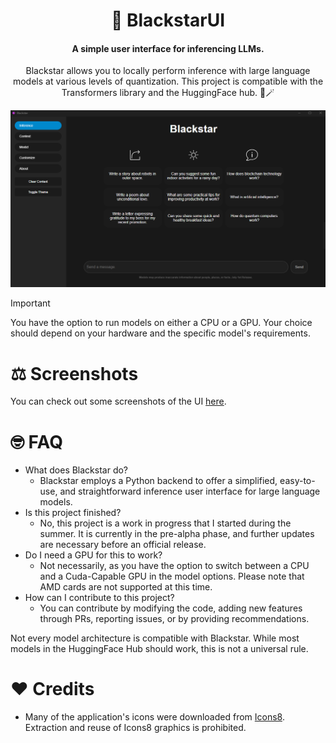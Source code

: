 <div align="center">

# 🌌 BlackstarUI 

#### A simple user interface for inferencing LLMs.

Blackstar allows you to locally perform inference with large language models at various levels of quantization.
This project is compatible with the Transformers library and the HuggingFace hub. 🤗🪄

![Screenshot](https://github.com/Celestinian/BlackstarUI/blob/main/screenshots/1.png?raw=true)

</div>

> [!IMPORTANT]
> You have the option to run models on either a CPU or a GPU. Your choice should depend on your hardware and the specific model's requirements.

# ⚖️ Screenshots 

You can check out some screenshots of the UI [here](COMPARISONS.MD).

# 🤓 FAQ 

- What does Blackstar do?
  - Blackstar employs a Python backend to offer a simplified, easy-to-use, and straightforward inference user interface for large language models.
- Is this project finished?
  - No, this project is a work in progress that I started during the summer. It is currently in the pre-alpha phase, and further updates are necessary before an official release.
- Do I need a GPU for this to work?
  - Not necessarily, as you have the option to switch between a CPU and a Cuda-Capable GPU in the model options. Please note that AMD cards are not supported at this time.
- How can I contribute to this project?
  - You can contribute by modifying the code, adding new features through PRs, reporting issues, or by providing recommendations. 

Not every model architecture is compatible with Blackstar. While most models in the HuggingFace Hub should work, this is not a universal rule.

# ❤ Credits 

- Many of the application's icons were downloaded from [Icons8](https://icons8.com/). Extraction and reuse of Icons8 graphics is prohibited.
#

<div align="center">

</div>
